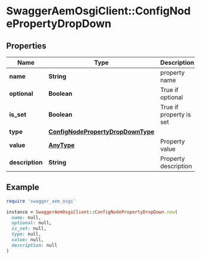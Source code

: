 # SwaggerAemOsgiClient::ConfigNodePropertyDropDown

## Properties

| Name | Type | Description | Notes |
| ---- | ---- | ----------- | ----- |
| **name** | **String** | property name | [optional] |
| **optional** | **Boolean** | True if optional | [optional] |
| **is_set** | **Boolean** | True if property is set | [optional] |
| **type** | [**ConfigNodePropertyDropDownType**](ConfigNodePropertyDropDownType.md) |  | [optional] |
| **value** | [**AnyType**](.md) | Property value | [optional] |
| **description** | **String** | Property description | [optional] |

## Example

```ruby
require 'swagger_aem_osgi'

instance = SwaggerAemOsgiClient::ConfigNodePropertyDropDown.new(
  name: null,
  optional: null,
  is_set: null,
  type: null,
  value: null,
  description: null
)
```

